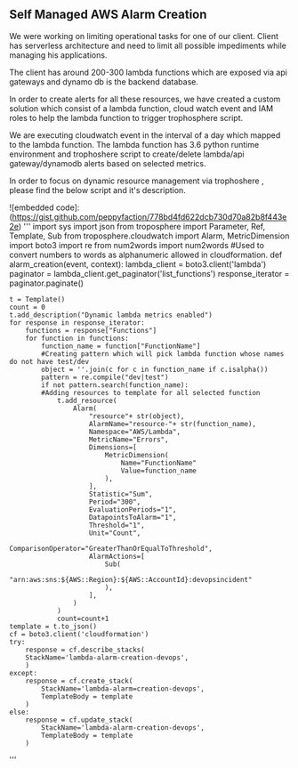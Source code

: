 ## Self Managed AWS Alarm Creation

We were working on limiting operational tasks for one of our client. Client has serverless architecture and need to limit all possible impediments while managing his applications.

The client has around 200-300 lambda functions which are exposed via api gateways and dynamo db is the backend database.

In order to create alerts for all these resources, we have created a custom solution which consist of a lambda function, cloud watch event and IAM roles to help the lambda function to trigger trophosphere script.

We are executing cloudwatch event in the interval of a day which mapped to the lambda function. The lambda function has 3.6 python runtime environment and trophoshere script to create/delete lambda/api gateway/dynamodb alerts based on selected metrics.

In order to focus on dynamic resource management via trophoshere , please find the below script and it's description.

![embedded code]: (https://gist.github.com/peppyfaction/778bd4fd622dcb730d70a82b8f443e2e)
'''
import sys
import json
from troposphere import Parameter, Ref, Template, Sub
from troposphere.cloudwatch import Alarm, MetricDimension
import boto3
import re
from num2words import num2words #Used to convert numbers to words as alphanumeric allowed in cloudformation.
def alarm_creation(event, context):
    lambda_client = boto3.client('lambda')
    paginator = lambda_client.get_paginator('list_functions')
    response_iterator = paginator.paginate()

    t = Template()
    count = 0
    t.add_description("Dynamic lambda metrics enabled")
    for response in response_iterator:
        functions = response["Functions"]
        for function in functions:
            function_name = function["FunctionName"]
            #Creating pattern which will pick lambda function whose names do not have test/dev
            object = ''.join(c for c in function_name if c.isalpha())
            pattern = re.compile("dev|test")
            if not pattern.search(function_name):
            #Adding resources to template for all selected function
                t.add_resource(
                    Alarm(
                        "resource"+ str(object),
                        AlarmName="resource-"+ str(function_name),
                        Namespace="AWS/Lambda",
                        MetricName="Errors",
                        Dimensions=[
                            MetricDimension(
                                Name="FunctionName"
                                Value=function_name
                            ),
                        ],
                        Statistic="Sum",
                        Period="300",
                        EvaluationPeriods="1",
                        DatapointsToAlarm="1",
                        Threshold="1",
                        Unit="Count",
                        ComparisonOperator="GreaterThanOrEqualToThreshold",
                        AlarmActions=[
                            Sub(
                                "arn:aws:sns:${AWS::Region}:${AWS::AccountId}:devopsincident"
                            ),
                        ],
                    )
                )
                count=count+1
    template = t.to_json()
    cf = boto3.client('cloudformation')
    try:
        response = cf.describe_stacks(
        StackName='lambda-alarm-creation-devops',
        )
    except:
        response = cf.create_stack(
            StackName='lambda-alarm=creation-devops',
            TemplateBody = template
        )
    else:
        response = cf.update_stack(
            StackName='lambda-alarm-creation-devops',
            TemplateBody = template
        )
'''
